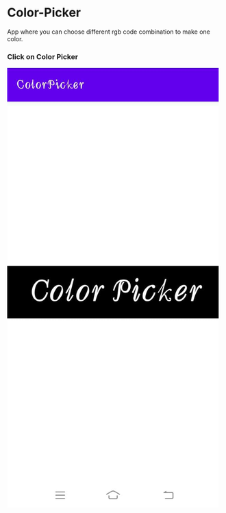 
# Color-Picker
App where you can choose different rgb code combination to make one color.
### Click on Color Picker 
[![Watch the video](ss.jpeg)](https://user-images.githubusercontent.com/69578414/118336438-50e1d580-b52f-11eb-8377-cc527e9a4a5a.mp4)




